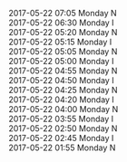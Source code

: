 2017-05-22 07:05 Monday  N  
2017-05-22 06:30 Monday  I  
2017-05-22 05:20 Monday  N  
2017-05-22 05:15 Monday  I  
2017-05-22 05:05 Monday  N  
2017-05-22 05:00 Monday  I  
2017-05-22 04:55 Monday  N  
2017-05-22 04:50 Monday  I  
2017-05-22 04:25 Monday  N  
2017-05-22 04:20 Monday  I  
2017-05-22 04:00 Monday  N  
2017-05-22 03:55 Monday  I  
2017-05-22 02:50 Monday  N  
2017-05-22 02:45 Monday  I  
2017-05-22 01:55 Monday  N  
